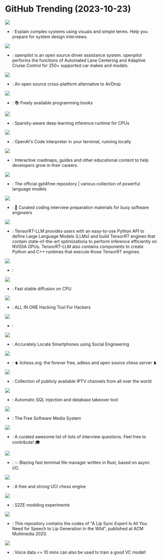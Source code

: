 # GitHub Trending (2023-10-23)

![](https://img.shields.io/badge/none-New%205-green?style=flat-square&logo=appveyor)
- [](https://github.comundefined): Explain complex systems using visuals and simple terms. Help you prepare for system design interviews.

![](https://img.shields.io/badge/Python-New%20160-green?style=flat-square&logo=appveyor)
- [](https://github.comundefined): openpilot is an open source driver assistance system. openpilot performs the functions of Automated Lane Centering and Adaptive Cruise Control for 250+ supported car makes and models.

![](https://img.shields.io/badge/Dart-New%201-green?style=flat-square&logo=appveyor)
- [](https://github.comundefined): An open source cross-platform alternative to AirDrop

![](https://img.shields.io/badge/none-New%20351-green?style=flat-square&logo=appveyor)
- [](https://github.comundefined): 📚 Freely available programming books

![](https://img.shields.io/badge/Python-New%2097-green?style=flat-square&logo=appveyor)
- [](https://github.comundefined): Sparsity-aware deep learning inference runtime for CPUs

![](https://img.shields.io/badge/Python-New%20301-green?style=flat-square&logo=appveyor)
- [](https://github.comundefined): OpenAI's Code Interpreter in your terminal, running locally

![](https://img.shields.io/badge/TypeScript-New%20213-green?style=flat-square&logo=appveyor)
- [](https://github.comundefined): Interactive roadmaps, guides and other educational content to help developers grow in their careers.

![](https://img.shields.io/badge/Python-New%20111-green?style=flat-square&logo=appveyor)
- [](https://github.comundefined): The official gpt4free repository | various collection of powerful language models

![](https://img.shields.io/badge/TypeScript-New%20177-green?style=flat-square&logo=appveyor)
- [](https://github.comundefined): 💯 Curated coding interview preparation materials for busy software engineers

![](https://img.shields.io/badge/C%2B%2B-New%20304-green?style=flat-square&logo=appveyor)
- [](https://github.comundefined): TensorRT-LLM provides users with an easy-to-use Python API to define Large Language Models (LLMs) and build TensorRT engines that contain state-of-the-art optimizations to perform inference efficiently on NVIDIA GPUs. TensorRT-LLM also contains components to create Python and C++ runtimes that execute those TensorRT engines.

![](https://img.shields.io/badge/Python-New%20103-green?style=flat-square&logo=appveyor)
- [](https://github.comundefined): 

![](https://img.shields.io/badge/Python-New%2050-green?style=flat-square&logo=appveyor)
- [](https://github.comundefined): Fast stable diffusion on CPU

![](https://img.shields.io/badge/Python-New%2036-green?style=flat-square&logo=appveyor)
- [](https://github.comundefined): ALL IN ONE Hacking Tool For Hackers

![](https://img.shields.io/badge/none-New%2025-green?style=flat-square&logo=appveyor)
- [](https://github.comundefined): 

![](https://img.shields.io/badge/CSS-New%2014-green?style=flat-square&logo=appveyor)
- [](https://github.comundefined): Accurately Locate Smartphones using Social Engineering

![](https://img.shields.io/badge/Scala-New%205-green?style=flat-square&logo=appveyor)
- [](https://github.comundefined): ♞ lichess.org: the forever free, adless and open source chess server ♞

![](https://img.shields.io/badge/JavaScript-New%2061-green?style=flat-square&logo=appveyor)
- [](https://github.comundefined): Collection of publicly available IPTV channels from all over the world

![](https://img.shields.io/badge/Python-New%2011-green?style=flat-square&logo=appveyor)
- [](https://github.comundefined): Automatic SQL injection and database takeover tool

![](https://img.shields.io/badge/C%23-New%2021-green?style=flat-square&logo=appveyor)
- [](https://github.comundefined): The Free Software Media System

![](https://img.shields.io/badge/none-New%2035-green?style=flat-square&logo=appveyor)
- [](https://github.comundefined): A curated awesome list of lists of interview questions. Feel free to contribute! 🎓

![](https://img.shields.io/badge/Rust-New%2092-green?style=flat-square&logo=appveyor)
- [](https://github.comundefined): 💥 Blazing fast terminal file manager written in Rust, based on async I/O.

![](https://img.shields.io/badge/C%2B%2B-New%209-green?style=flat-square&logo=appveyor)
- [](https://github.comundefined): A free and strong UCI chess engine

![](https://img.shields.io/badge/C%2B%2B-New%209-green?style=flat-square&logo=appveyor)
- [](https://github.comundefined): S2ZE modding experiments

![](https://img.shields.io/badge/Python-New%2060-green?style=flat-square&logo=appveyor)
- [](https://github.comundefined): This repository contains the codes of "A Lip Sync Expert Is All You Need for Speech to Lip Generation In the Wild", published at ACM Multimedia 2020.

![](https://img.shields.io/badge/Python-New%2046-green?style=flat-square&logo=appveyor)
- [](https://github.comundefined): Voice data <= 10 mins can also be used to train a good VC model!

